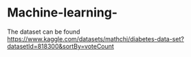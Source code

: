 # Machine-learning-
The dataset can be found https://www.kaggle.com/datasets/mathchi/diabetes-data-set?datasetId=818300&sortBy=voteCount
